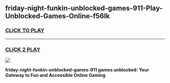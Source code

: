 
## friday-night-funkin-unblocked-games-911-Play-Unblocked-Games-Online-f56lk
<h3>
<a href="https://premium76.site?title=friday-night-funkin-unblocked-games-911&ref=25A">CLICK TO PLAY</a></h3>
<hr>

<h3>
<a href="https://premium76.site?title=friday-night-funkin-unblocked-games-911&ref=25A">CLICK 2 PLAY</a>
  
</h3>

<a href="https://premium76.site?title=friday-night-funkin-unblocked-games-911&ref=25A"><img src="https://clearcache.store/games.png"></a>


**friday-night-funkin-unblocked-games-911 games unblocked: Your Gateway to Fun and Accessible Online Gaming**

